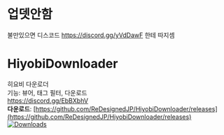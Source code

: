 # 업뎃안함  
불만있으면 디스코드 https://discord.gg/yVdDawF 한테 따지셈  

# HiyobiDownloader
히요비 다운로더  
기능: 뷰어, 태그 필터, 다운로드   
https://discord.gg/EbBXbhV  
__**다운로드**__: [https://github.com/ReDesignedJP/HiyobiDownloader/releases](https://github.com/ReDesignedJP/HiyobiDownloader/releases)  
[![Downloads](https://img.shields.io/github/downloads/ReDesignedJP/HiyobiDownloader/total?style=for-the-badge)]()
